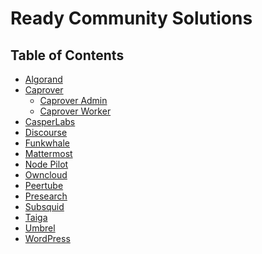 <h1> Ready Community Solutions </h1>

<h2> Table of Contents </h2>

- [Algorand](./algorand.html)
- [Caprover](./caprover.html)
  - [Caprover Admin](././caprover_admin.html)
  - [Caprover Worker](././caprover_worker.html)
- [CasperLabs](./casper.html)
- [Discourse](./discourse.html)
- [Funkwhale](./funkwhale.html)
- [Mattermost](./mattermost.html)
- [Node Pilot](./nodepilot.html)
- [Owncloud](./owncloud.html)
- [Peertube](./peertube.html)
- [Presearch](./presearch.html)
- [Subsquid](./subsquid.html)
- [Taiga](./taiga.html)
- [Umbrel](./umbrel.html)
- [WordPress](./wordpress.html)